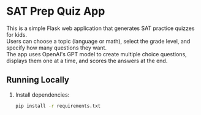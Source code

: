 # SAT Prep Quiz App

This is a simple Flask web application that generates SAT practice quizzes for kids.  
Users can choose a topic (language or math), select the grade level, and specify how many questions they want.  
The app uses OpenAI's GPT model to create multiple choice questions, displays them one at a time, and scores the answers at the end.

## Running Locally

1. Install dependencies:
   ```bash
   pip install -r requirements.txt
